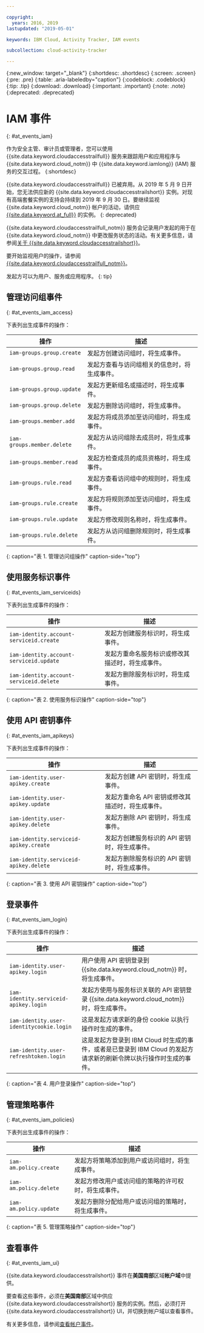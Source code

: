 ```yaml
---

copyright:
  years: 2016, 2019
lastupdated: "2019-05-01"

keywords: IBM Cloud, Activity Tracker, IAM events

subcollection: cloud-activity-tracker

---
```


{:new_window: target="_blank"}
{:shortdesc: .shortdesc}
{:screen: .screen}
{:pre: .pre}
{:table: .aria-labeledby="caption"}
{:codeblock: .codeblock}
{:tip: .tip}
{:download: .download}
{:important: .important}
{:note: .note}
{:deprecated: .deprecated}


# IAM 事件
{: #at_events_iam}

作为安全主管、审计员或管理者，您可以使用 {{site.data.keyword.cloudaccesstrailfull}} 服务来跟踪用户和应用程序与 {{site.data.keyword.cloud_notm}} 中 {{site.data.keyword.iamlong}} (IAM) 服务的交互过程。
{:shortdesc}

{{site.data.keyword.cloudaccesstrailfull}} 已被弃用。从 2019 年 5 月 9 日开始，您无法供应新的 {{site.data.keyword.cloudaccesstrailshort}} 实例。对现有高端套餐实例的支持会持续到 2019 年 9 月 30 日。要继续监视 {{site.data.keyword.cloud_notm}} 帐户的活动，请供应 [{{site.data.keyword.at_full}}](/docs/services/Activity-Tracker-with-LogDNA?topic=logdnaat-getting-started#getting-started) 的实例。
{: deprecated}

{{site.data.keyword.cloudaccesstrailfull_notm}} 服务会记录用户发起的用于在 {{site.data.keyword.cloud_notm}} 中更改服务状态的活动。有关更多信息，请参阅[关于 {{site.data.keyword.cloudaccesstrailshort}}](/docs/services/cloud-activity-tracker?topic=cloud-activity-tracker-activity_tracker_ov#activity_tracker_ov)。

要开始监视用户的操作，请参阅[{{site.data.keyword.cloudaccesstrailfull_notm}}](/docs/services/cloud-activity-tracker?topic=cloud-activity-tracker-getting-started)。 

发起方可以为用户、服务或应用程序。
{: tip}

## 管理访问组事件
{: #at_events_iam_access}

下表列出生成事件的操作：

|操作|描述|
|----------|---------|
| `iam-groups.group.create`   |发起方创建访问组时，将生成事件。| 
| `iam-groups.group.read`     |发起方查看与访问组相关的信息时，将生成事件。|
| `iam-groups.group.update`   |发起方更新组名或描述时，将生成事件。|
| `iam-groups.group.delete`   |发起方删除访问组时，将生成事件。|
| `iam-groups.member.add`     |发起方将成员添加至访问组时，将生成事件。|
| `iam-groups.member.delete`  |发起方从访问组除去成员时，将生成事件。|
| `iam-groups.member.read`    |发起方检查成员的成员资格时，将生成事件。|
| `iam-groups.rule.read`      |发起方查看访问组中的规则时，将生成事件。|
| `iam-groups.rule.create`    |发起方将规则添加至访问组时，将生成事件。|
| `iam-groups.rule.update`    |发起方修改规则名称时，将生成事件。|
| `iam-groups.rule.delete`    |发起方从访问组删除规则时，将生成事件。|
{: caption="表 1. 管理访问组操作" caption-side="top"} 



## 使用服务标识事件
{: #at_events_iam_serviceids}

下表列出生成事件的操作：

|操作|描述|
|----------|---------|
| `iam-identity.account-serviceid.create` |发起方创建服务标识时，将生成事件。| 
| `iam-identity.account-serviceid.update` |发起方重命名服务标识或修改其描述时，将生成事件。| 
| `iam-identity.account-serviceid.delete` |发起方删除服务标识时，将生成事件。| 
{: caption="表 2. 使用服务标识操作" caption-side="top"} 


## 使用 API 密钥事件
{: #at_events_iam_apikeys}

下表列出生成事件的操作：

|操作|描述|
|----------|---------|
| `iam-identity.user-apikey.create`      |发起方创建 API 密钥时，将生成事件。| 
| `iam-identity.user-apikey.update`      |发起方重命名 API 密钥或修改其描述时，将生成事件。|  
| `iam-identity.user-apikey.delete`      |发起方删除 API 密钥时，将生成事件。|  
| `iam-identity.serviceid-apikey.create` |发起方创建服务标识的 API 密钥时，将生成事件。|  
| `iam-identity.serviceid-apikey.delete` |发起方删除服务标识的 API 密钥时，将生成事件。|  
{: caption="表 3. 使用 API 密钥操作" caption-side="top"} 


## 登录事件
{: #at_events_iam_login}

下表列出生成事件的操作：

|操作|描述|
|----------|---------|
| `iam-identity.user-apikey.login`         |用户使用 API 密钥登录到 {{site.data.keyword.cloud_notm}} 时，将生成事件。|  
| `iam-identity.serviceid-apikey.login`    |发起方使用与服务标识关联的 API 密钥登录 {{site.data.keyword.cloud_notm}} 时，将生成事件。|  
| `iam-identity.user-identitycookie.login` |这是发起方请求新的身份 cookie 以执行操作时生成的事件。|
| `iam-identity.user-refreshtoken.login`   |这是发起方登录到 IBM Cloud 时生成的事件，或者是已登录到 IBM Cloud 的发起方请求新的刷新令牌以执行操作时生成的事件。|
{: caption="表 4. 用户登录操作" caption-side="top"} 


## 管理策略事件
{: #at_events_iam_policies}

下表列出生成事件的操作：

|操作|描述|
|----------|---------|
| `iam-am.policy.create` |发起方将策略添加到用户或访问组时，将生成事件。|
| `iam-am.policy.delete` |发起方修改用户或访问组的策略的许可权时，将生成事件。|
| `iam-am.policy.update` |发起方删除分配给用户或访问组的策略时，将生成事件。|
{: caption="表 5. 管理策略操作" caption-side="top"} 


## 查看事件
{: #at_events_iam_ui}

{{site.data.keyword.cloudaccesstrailshort}} 事件在**美国南部**区域**帐户域**中提供。

要查看这些事件，必须在**美国南部**区域中供应 {{site.data.keyword.cloudaccesstrailshort}} 服务的实例。然后，必须打开 {{site.data.keyword.cloudaccesstrailshort}} UI，并切换到帐户域以查看事件。 

有关更多信息，请参阅[查看帐户事件](/docs/services/cloud-activity-tracker/how-to/manage-events-ui?topic=cloud-activity-tracker-view_acc_events#view_acc_events_account_events)。




